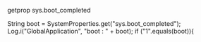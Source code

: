 getprop sys.boot_completed







  String boot = SystemProperties.get("sys.boot_completed");
    Log.i("GlobalApplication", "boot : " + boot);
    if ("1".equals(boot)){


